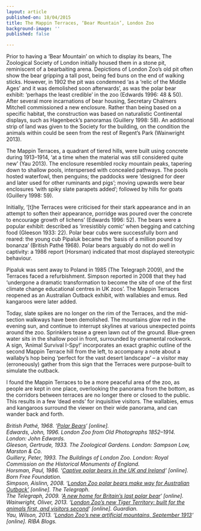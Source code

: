 ```yaml
---
layout: article
published-on: 18/04/2015
title: The Mappin Terraces, ‘Bear Mountain’, London Zoo
background-image: ''
published: false

---
```

Prior to having a ‘Bear Mountain’ on which to display its bears, The Zoological Society of London initially housed them in a stone pit, reminiscent of a bearbaiting arena. Depictions of London Zoo’s old pit often show the bear gripping a tall post, being fed buns on the end of walking sticks. However, in 1902 the pit was condemned ‘as a ‘relic of the Middle Ages’ and it was demolished soon afterwards’, as was the polar bear exhibit: ‘perhaps the least credible’ in the zoo (Edwards 1996: 48 & 50). After several more incarnations of bear housing, Secretary Chalmers Mitchell commissioned a new enclosure. Rather than being based on a specific habitat, the construction was based on naturalistic Continental displays, such as Hagenbeck’s panoramas (Guillery 1998: 58). An additional strip of land was given to the Society for the building, on the condition the animals within could be seen from the rest of Regent’s Park (Wainwright 2013).

The Mappin Terraces, a quadrant of tiered hills, were built using concrete during 1913–1914, ‘at a time when the material was still considered quite new’ (Yau 2013). The enclosure resembled rocky mountain peaks, tapering down to shallow pools, interspersed with concealed pathways. The pools hosted waterfowl, then penguins; the paddocks were ‘designed for deer and later used for other ruminants and pigs’; moving upwards were bear enclosures ‘with spiky slate parapets added’; followed by hills for goats (Guillery 1998: 59).

Initially, ‘\[t\]he Terraces were criticised for their stark appearance and in an attempt to soften their appearance, porridge was poured over the concrete to encourage growth of lichens’ (Edwards 1996: 52). The bears were a popular exhibit: described as ‘irresistibly comic’ when begging and catching food (Gleeson 1933: 22). Polar bear cubs were successfully born and reared: the young cub Pipaluk became the ‘basis of a million pound toy bonanza’ (British Pathé 1968). Polar bears arguably do not do well in captivity: a 1986 report (Horsman) indicated that most displayed stereotypic behaviour.

Pipaluk was sent away to Poland in 1985 (The Telegraph 2009), and the Terraces faced a refurbishment. Simpson reported in 2008 that they had ‘undergone a dramatic transformation to become the site of one of the first climate change educational centres in UK zoos’. The Mappin Terraces reopened as an Australian Outback exhibit, with wallabies and emus. Red kangaroos were later added.

Today, slate spikes are no longer on the rim of the Terraces, and the mid-section walkways have been demolished. The mountains glow red in the evening sun, and continue to interrupt skylines at various unexpected points around the zoo. Sprinklers tease a green lawn out of the ground. Blue-green water sits in the shallow pool in front, surrounded by ornamental rockwork. A sign, ‘Animal Survival I-Spy!’ incorporates an exact graphic outline of the second Mappin Terrace hill from the left, to accompany a note about a wallaby’s hop being ‘perfect for the vast desert landscape’ – a visitor may (erroneously) gather from this sign that the Terraces were purpose-built to simulate the outback.

I found the Mappin Terraces to be a more peaceful area of the zoo, as people are kept in one place, overlooking the panorama from the bottom, as the corridors between terraces are no longer there or closed to the public. This results in a few ‘dead ends’ for inquisitive visitors. The wallabies, emus and kangaroos surround the viewer on their wide panorama, and can wander back and forth.

_British Pathé, 1968. ‘_[_Polar Bears_](http://www.britishpathe.com/video/polar-bears)_‘ \[online\].  
Edwards, John, 1996. London Zoo from Old Photographs 1852–1914. London: John Edwards.  
Gleeson, Gertrude, 1933. The Zoological Gardens. London: Sampson Low, Marston & Co.  
Guillery, Peter, 1993. The Buildings of London Zoo. London: Royal Commission on the Historical Monuments of England.  
Horsman, Paul, 1986. ‘_[_Captive polar bears in the UK and Ireland_](http://www.bornfree.org.uk/fileadmin/user_upload/files/zoo_check/publications/Captive_Polar_Bears_in_UK_and_Ireland__Paul_V_Horsman__1988.pdf)_‘ \[online\]. Born Free Foundation.   
Simpson, Aislinn, 2008. ‘_[_London Zoo polar bears make way for Australian Outback’_](http://www.telegraph.co.uk/earth/earthnews/3349583/London-Zoo-polar-bears-make-way-for-Australian-Outback.html) _\[online\]. The Telegraph.  
The Telegraph, 2009. ‘_[_A new home for Britain’s last polar bear_](http://www.telegraph.co.uk/earth/wildlife/6825581/A-new-home-for-Britains-last-polar-bear.html)_‘ \[online\].  
Wainwright, Oliver, 2013. ‘_[_London Zoo’s new Tiger Territory: built for the animals first, and visitors second_](http://www.theguardian.com/artanddesign/architecture-design-blog/2013/mar/20/london-zoo-new-tiger-territory)_‘ \[online\]. Guardian.  
Yau, Wilson, 2013. ‘_[_London Zoo’s new artificial mountains, September 1913_](http://www.ribablogs.com/?p=8428)_‘ \[online\]. RIBA Blogs._